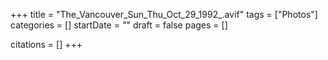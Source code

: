 +++
title = "The_Vancouver_Sun_Thu_Oct_29_1992_.avif"
tags = ["Photos"]
categories = []
startDate = ""
draft = false
pages = []

citations = []
+++
